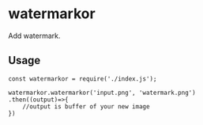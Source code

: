 # watermarkor
Add watermark.

## Usage
```
const watermarkor = require('./index.js');

watermarkor.watermarkor('input.png', 'watermark.png')
.then((output)=>{
    //output is buffer of your new image
})
```